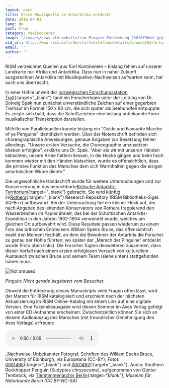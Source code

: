 ```yaml
---
layout: post
title: Erste Musikquelle in Antarktika entdeckt
date: 2016-04-01
lang: de
post: true
category: rediscovered
image: "/images/news-old-website/csm_Pinguin-Entdeckung_280f0f5bbd.jpg"
old_url: http://www.rism.info/de/startseite/newsdetails/browse/62/article/64/first-music-manuscript-discovered-in-antarctica.html
email: ''
author: ''
---
```


RISM verzeichnet Quellen aus fünf Kontinenten – bislang fehlen auf unserer Landkarte nur Afrika und Antarktika. Dass nun in naher Zukunft ausgerechnet Antarktika mit Musikquellen-Nachweisen aufwarten kann, hat auch uns überrascht.

In einer Höhle unweit der [norwegischen Forschungsstation Troll](http://www.npolar.no/en/about-us/stations-vessels/troll/index.html){:target="_blank"} fand ein Forscherteam unter der Leitung von Dr. Solveig Spøk nun zunächst unverständliche Zeichen auf einer gegerbten Tierhaut im Format 150 x 80 cm, die sich später als Seehundfell entpuppte. Es zeigte sich bald, dass die Schriftzeichen eine bislang unbekannte Form musikalischer Transkription darstellen.

Mithilfe von Parallelquellen konnte bislang ein "Oulde and Favourite Marche of ye Penguins" identifiziert werden. Über der Notenschrift befinden sich choreographische Anweisungen, genaue Angaben zur Besetzung fehlen allerdings. "Unsere ersten Versuche, die Choreographie umzusetzen blieben erfolglos", erklärte uns Dr. Spøk. "Aber als wir mit unseren Händen klatschten, unsere Arme flattern liessen, in die Hocke gingen und beim hoch kommen wieder mit den Händen klatschten, wurde es offensichtlich, dass die primäre Funktion des Marsches dem sich Warmhalten gegen die eisigen antarktischen Winde diente."

Die ungewöhnliche Handschrift wurde für weitere Untersuchungen und zur Konservierung in das benachbarte[Britische Antarktik-Territorium](https://www.gov.uk/government/world/organisations/british-antarctic-territory){:target="_blank"} gebracht. Sie wird künftig im[Rothera](https://www.bas.ac.uk/polar-operations/sites-and-facilities/facility/rothera/){:target="_blank"} Research Repository (RISM Bibliotheks-Sigel: AQ-Brrr) aufbewahrt. Bei der Untersuchung fiel ein kleiner Fleck auf, der nach Angaben des leitenden Konservators von Rothera frappierend den Wasserzeichen im Papier ähnelt, das bei der Schottischen Antarktis-Expedition in den Jahren 1902-1904 verwendet wurde, welches am gleichen Ort aufbewahrt wird. Diese Resultate passen wiederum zu einem Foto des britischen Entdeckers William Speirs Bruce, das offensichtlich exakt den Moment festhält, an dem die Bewohner der Antarktis die Forscher zu genau der Höhle führten, wo später der „Marsch der Pinguine“ entdeckt wurde (Foto oben links). Die Forscher fügten desweiteren zusammen, dass dieser Vorfall nach einem ersten erfolglosen Versuch von kulturellem Austausch zwischen Bruce und seinem Team (siehe unten) stattgefunden haben muss.


![Not amused](http://rism.info/resources-old-website/news/Pinguin-Entdeckung_2.JPG)

_Pinguin:_ _Nicht gerade begeistert vom Besucher._


Obwohl die Entdeckung dieses Manuskripts viele Fragen offen lässt, wird der Marsch für RISM katalogisiert und erschient nach der nächsten Aktualisierung im RISM Online-Katalog mit einem Link auf eine digitale Version. Eine Faksimileausgabe wird diesen Sommer im Aves Verlag gefolgt von einer CD-Aufnahme erscheinen. Zwischenzeitlich können Sie sich an diesem Audioauszug des Marsches (mit freundlicher Genehmigung des Aves Verlags) erfreuen:


<audio controls>
<source src="http://www.tierstimmenarchiv.de/recordings/0300_Felsenpinguin_Gruppe_short.mp3" type="audio/mpeg">
Your browser does not support the audio element.
</source></audio>

_Nachweise: Unbekannter Fotograf, Schriften des William Speirs Bruce, University of Edinburgh, via Europeana (CC-BY), Fotos [0001495](http://europeana.eu/portal/record/9200271/BibliographicResource_3000058904671.html){:target="_blank"} und [0001492](http://www.europeana.eu/portal/record/9200271/BibliographicResource_3000058904679.html){:target="_blank"}. Audio: Southern Rockhopper Penguin (Eudyptes chrysocome), aufgenommen von Günter Tembrock, via [Tierstimmenarchiv Berlin](http://www.tierstimmenarchiv.de/){:target="_blank"}, Museum für Naturkunde Berlin (CC BY-NC-SA)_

